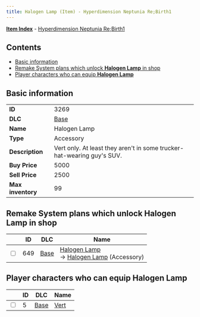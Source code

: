 ```yaml
---
title: Halogen Lamp (Item) - Hyperdimension Neptunia Re;Birth1
---
```


[**Item Index**](/neptunia/rb1/item/index.html) - [Hyperdimension Neptunia Re;Birth1](/neptunia/rb1)

## Contents

- [Basic information](#basic-information)
- [Remake System plans which unlock **Halogen Lamp** in shop](#remake-system-plans-which-unlock-halogen-lamp-in-shop)
- [Player characters who can equip **Halogen Lamp**](#player-characters-who-can-equip-halogen-lamp)
## Basic information

|   |   |
| -- | -- |
| **ID** | 3269 |
| **DLC** | [Base](/neptunia/rb1/dlc/1-base.html) |
| **Name** | Halogen Lamp |
| **Type** | Accessory |
| **Description** | Vert only. At least they aren't in some trucker-hat-wearing guy's SUV. |
| **Buy Price** | 5000 |
| **Sell Price** | 2500 |
| **Max inventory** | 99 |


## Remake System plans which unlock **Halogen Lamp** in shop

|    | ID | DLC | Name |
| -- | -- | --- | ---- |
| <input type="checkbox" id="rb1-remake-1-649" class="trackbox" /> | 649 | [Base](/neptunia/rb1/dlc/1-base.html) | [Halogen Lamp](/neptunia/rb1/remake/1-649-halogen-lamp.html)<br /> → [Halogen Lamp](/neptunia/rb1/item/1-3269-halogen-lamp.html) (Accessory) |


## Player characters who can equip **Halogen Lamp**

|    | ID | DLC | Name |
| -- | -- | --- | ---- |
| <input type="checkbox" id="rb1-player-1-5" class="trackbox" /> | 5 | [Base](/neptunia/rb1/dlc/1-base.html) | [Vert](/neptunia/rb1/player/1-5-vert.html) |
